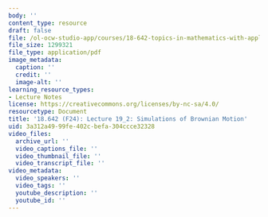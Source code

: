 ```yaml
---
body: ''
content_type: resource
draft: false
file: /ol-ocw-studio-app/courses/18-642-topics-in-mathematics-with-applications-in-finance-fall-2024/mit18_642_f24_lec19_2.pdf
file_size: 1299321
file_type: application/pdf
image_metadata:
  caption: ''
  credit: ''
  image-alt: ''
learning_resource_types:
- Lecture Notes
license: https://creativecommons.org/licenses/by-nc-sa/4.0/
resourcetype: Document
title: '18.642 (F24): Lecture 19_2: Simulations of Brownian Motion'
uid: 3a312a49-99fe-402c-befa-304ccce32328
video_files:
  archive_url: ''
  video_captions_file: ''
  video_thumbnail_file: ''
  video_transcript_file: ''
video_metadata:
  video_speakers: ''
  video_tags: ''
  youtube_description: ''
  youtube_id: ''
---
```

